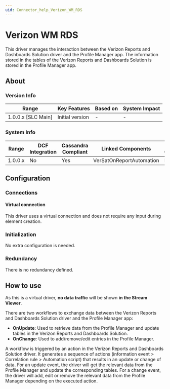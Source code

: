 ```yaml
---
uid: Connector_help_Verizon_WM_RDS
---
```


# Verizon WM RDS

This driver manages the interaction between the Verizon Reports and Dashboards Solution driver and the Profile Manager app. The information stored in the tables of the Verizon Reports and Dashboards Solution is stored in the Profile Manager app.

## About

### Version Info

| **Range**            | **Key Features** | **Based on** | **System Impact** |
|----------------------|------------------|--------------|-------------------|
| 1.0.0.x \[SLC Main\] | Initial version  | \-           | \-                |

### System Info

| **Range** | **DCF Integration** | **Cassandra Compliant** | **Linked Components**    | **Exported Components** |
|-----------|---------------------|-------------------------|--------------------------|-------------------------|
| 1.0.0.x   | No                  | Yes                     | VerSatOnReportAutomation | N/A                     |

## Configuration

### Connections

#### Virtual connection

This driver uses a virtual connection and does not require any input during element creation.

### Initialization

No extra configuration is needed.

### Redundancy

There is no redundancy defined.

## How to use

As this is a virtual driver, **no data traffic** will be shown **in the Stream Viewer**.

There are two workflows to exchange data between the Verizon Reports and Dashboards Solution driver and the Profile Manager app:

- **OnUpdate**: Used to retrieve data from the Profile Manager and update tables in the Verizon Reports and Dashboards Solution.
- **OnChange**: Used to add/remove/edit entries in the Profile Manager.

A workflow is triggered by an action in the Verizon Reports and Dashboards Solution driver. It generates a sequence of actions (information event \> Correlation rule \> Automation script) that results in an update or change of data. For an update event, the driver will get the relevant data from the Profile Manager and update the corresponding tables. For a change event, the driver will add, edit or remove the relevant data from the Profile Manager depending on the executed action.
